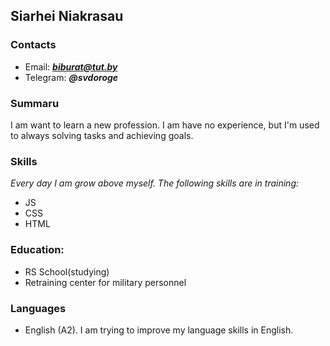 ## Siarhei Niakrasau
### Contacts 
- Email: ***biburat@tut.by***
- Telegram: ***@svdoroge***

### Summaru
I am want to learn a new profession. I am have no experience, but I'm used to always solving tasks and achieving goals.
### Skills
*Every day I am grow above myself. The following skills are in training:*

- JS
- CSS
- HTML

### Education:

- RS School(studying)
- Retraining center for military personnel

### Languages


- English (A2). I am trying to improve my language skills in English.
